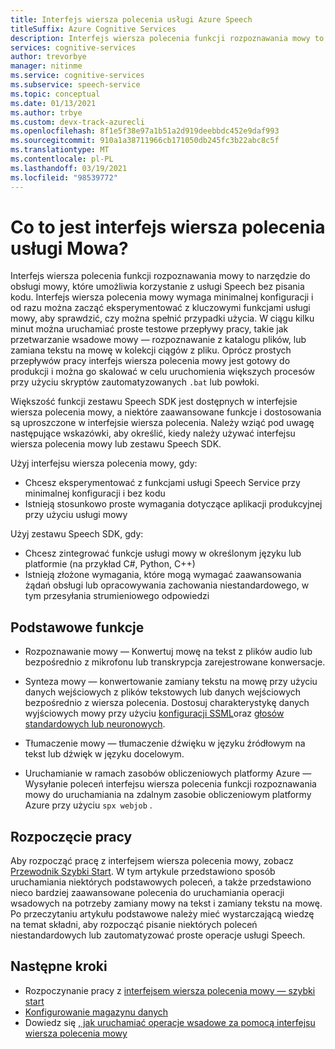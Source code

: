 ```yaml
---
title: Interfejs wiersza polecenia usługi Azure Speech
titleSuffix: Azure Cognitive Services
description: Interfejs wiersza polecenia funkcji rozpoznawania mowy to narzędzie do obsługi mowy, które umożliwia korzystanie z usługi Speech bez pisania kodu. Interfejs wiersza polecenia mowy wymaga minimalnej konfiguracji i od razu można zacząć eksperymentować z kluczowymi funkcjami usługi mowy, aby sprawdzić, czy można spełnić przypadki użycia.
services: cognitive-services
author: trevorbye
manager: nitinme
ms.service: cognitive-services
ms.subservice: speech-service
ms.topic: conceptual
ms.date: 01/13/2021
ms.author: trbye
ms.custom: devx-track-azurecli
ms.openlocfilehash: 8f1e5f38e97a1b51a2d919deebbdc452e9daf993
ms.sourcegitcommit: 910a1a38711966cb171050db245fc3b22abc8c5f
ms.translationtype: MT
ms.contentlocale: pl-PL
ms.lasthandoff: 03/19/2021
ms.locfileid: "98539772"
---
```

# <a name="what-is-the-speech-cli"></a>Co to jest interfejs wiersza polecenia usługi Mowa?

Interfejs wiersza polecenia funkcji rozpoznawania mowy to narzędzie do obsługi mowy, które umożliwia korzystanie z usługi Speech bez pisania kodu. Interfejs wiersza polecenia mowy wymaga minimalnej konfiguracji i od razu można zacząć eksperymentować z kluczowymi funkcjami usługi mowy, aby sprawdzić, czy można spełnić przypadki użycia. W ciągu kilku minut można uruchamiać proste testowe przepływy pracy, takie jak przetwarzanie wsadowe mowy — rozpoznawanie z katalogu plików, lub zamiana tekstu na mowę w kolekcji ciągów z pliku. Oprócz prostych przepływów pracy interfejs wiersza polecenia mowy jest gotowy do produkcji i można go skalować w celu uruchomienia większych procesów przy użyciu skryptów zautomatyzowanych `.bat` lub powłoki.

Większość funkcji zestawu Speech SDK jest dostępnych w interfejsie wiersza polecenia mowy, a niektóre zaawansowane funkcje i dostosowania są uproszczone w interfejsie wiersza polecenia. Należy wziąć pod uwagę następujące wskazówki, aby określić, kiedy należy używać interfejsu wiersza polecenia mowy lub zestawu Speech SDK.

Użyj interfejsu wiersza polecenia mowy, gdy:
* Chcesz eksperymentować z funkcjami usługi Speech Service przy minimalnej konfiguracji i bez kodu
* Istnieją stosunkowo proste wymagania dotyczące aplikacji produkcyjnej przy użyciu usługi mowy

Użyj zestawu Speech SDK, gdy:
* Chcesz zintegrować funkcje usługi mowy w określonym języku lub platformie (na przykład C#, Python, C++)
* Istnieją złożone wymagania, które mogą wymagać zaawansowania żądań obsługi lub opracowywania zachowania niestandardowego, w tym przesyłania strumieniowego odpowiedzi

## <a name="core-features"></a>Podstawowe funkcje

* Rozpoznawanie mowy — Konwertuj mowę na tekst z plików audio lub bezpośrednio z mikrofonu lub transkrypcja zarejestrowane konwersacje.

* Synteza mowy — konwertowanie zamiany tekstu na mowę przy użyciu danych wejściowych z plików tekstowych lub danych wejściowych bezpośrednio z wiersza polecenia. Dostosuj charakterystykę danych wyjściowych mowy przy użyciu [konfiguracji SSML](speech-synthesis-markup.md)oraz [głosów standardowych lub neuronowych](speech-synthesis-markup.md#standard-neural-and-custom-voices).

* Tłumaczenie mowy — tłumaczenie dźwięku w języku źródłowym na tekst lub dźwięk w języku docelowym.

* Uruchamianie w ramach zasobów obliczeniowych platformy Azure — Wysyłanie poleceń interfejsu wiersza polecenia funkcji rozpoznawania mowy do uruchamiania na zdalnym zasobie obliczeniowym platformy Azure przy użyciu `spx webjob` .

## <a name="get-started"></a>Rozpoczęcie pracy

Aby rozpocząć pracę z interfejsem wiersza polecenia mowy, zobacz [Przewodnik Szybki Start](spx-basics.md). W tym artykule przedstawiono sposób uruchamiania niektórych podstawowych poleceń, a także przedstawiono nieco bardziej zaawansowane polecenia do uruchamiania operacji wsadowych na potrzeby zamiany mowy na tekst i zamiany tekstu na mowę. Po przeczytaniu artykułu podstawowe należy mieć wystarczającą wiedzę na temat składni, aby rozpocząć pisanie niektórych poleceń niestandardowych lub zautomatyzować proste operacje usługi Speech.

## <a name="next-steps"></a>Następne kroki

- Rozpoczynanie pracy z [interfejsem wiersza polecenia mowy — szybki start](spx-basics.md)
- [Konfigurowanie magazynu danych](./spx-data-store-configuration.md)
- Dowiedz się [, jak uruchamiać operacje wsadowe za pomocą interfejsu wiersza polecenia mowy](./spx-batch-operations.md)
